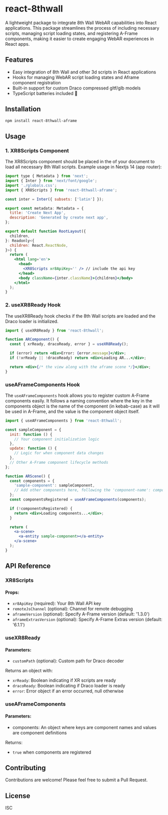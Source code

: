 # react-8thwall

A lightweight package to integrate 8th Wall WebAR capabilities into React applications. This package streamlines the process of including necessary scripts, managing script loading states, and registering A-Frame components, making it easier to create engaging WebAR experiences in React apps.

## Features

- Easy integration of 8th Wall and other 3d scripts in React applications
- Hooks for managing WebAR script loading states and Aframe component registration
- Built-in support for custom Draco compressed gltf/glb models
- TypeScript batteries included 🔋

## Installation

```sh
npm install react-8thwall-aframe
```

## Usage

### 1. XR8Scripts Component

The XR8Scripts component should be placed in the <head> of your document to load all necessary 8th Wall scripts. Example usage in Nextjs 14 (app router):

```jsx
import type { Metadata } from 'next';
import { Inter } from 'next/font/google';
import './globals.css';
import { XR8Scripts } from 'react-8thwall-aframe';

const inter = Inter({ subsets: ['latin'] });

export const metadata: Metadata = {
  title: 'Create Next App',
  description: 'Generated by create next app',
};

export default function RootLayout({
  children,
}: Readonly<{
  children: React.ReactNode,
}>) {
  return (
    <html lang='en'>
      <head>
        <XR8Scripts xr8ApiKey='' /> // include the api key
      </head>
      <body className={inter.className}>{children}</body>
    </html>
  );
}
```

### 2. useXR8Ready Hook

The useXR8Ready hook checks if the 8th Wall scripts are loaded and the Draco loader is initialized.

```jsx
import { useXR8Ready } from 'react-8thwall';

function ARComponent() {
  const { xrReady, dracoReady, error } = useXR8Ready();

  if (error) return <div>Error: {error.message}</div>;
  if (!xrReady || !dracoReady) return <div>Loading AR...</div>;

  return <div>{/* the view along with the aframe scene */}</div>;
}
```

### useAFrameComponents Hook

The `useAFrameComponents` hook allows you to register custom A-Frame components easily. It follows a naming convention where the key in the components object is the name of the component (in kebab-case) as it will be used in A-Frame, and the value is the component object itself.

```jsx
import { useAFrameComponents } from 'react-8thwall';

const sampleComponent = {
  init: function () {
    // Your component initialization logic
  },
  update: function () {
    // Logic for when component data changes
  },
  // Other A-Frame component lifecycle methods
};

function ARScene() {
  const components = {
    'sample-component': sampleComponent,
    // Add other components here, following the 'component-name': componentObject pattern
  };
  const componentsRegistered = useAFrameComponents(components);

  if (!componentsRegistered) {
    return <div>Loading components...</div>;
  }

  return (
    <a-scene>
      <a-entity sample-component></a-entity>
    </a-scene>
  );
}
```

## API Reference

### XR8Scripts

#### Props:

- `xr8ApiKey` (required): Your 8th Wall API key
- `remoteJsChannel` (optional): Channel for remote debugging
- `aframeVersion` (optional): Specify A-Frame version (default: '1.3.0')
- `aframeExtrasVersion` (optional): Specify A-Frame Extras version (default: '6.1.1')

### useXR8Ready

#### Parameters:

- `customPath` (optional): Custom path for Draco decoder

Returns an object with:

- `xrReady`: Boolean indicating if XR scripts are ready
- `dracoReady`: Boolean indicating if Draco loader is ready
- `error`: Error object if an error occurred, null otherwise

### useAFrameComponents

#### Parameters:

- components: An object where keys are component names and values are component definitions

Returns:

- `true` when components are registered

## Contributing

Contributions are welcome! Please feel free to submit a Pull Request.

## License

ISC
